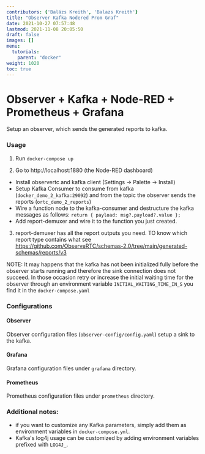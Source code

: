```yaml
---
contributors: {'Balázs Kreith', 'Balazs Kreith'}
title: "Observer Kafka Nodered Prom Graf"
date: 2021-10-27 07:57:48
lastmod: 2021-11-08 20:05:50
draft: false
images: []
menu:
  tutorials:
    parent: "docker"
weight: 1020
toc: true
---
```


Observer + Kafka + Node-RED + Prometheus + Grafana
===

Setup an observer, which sends the generated reports to kafka.

### Usage

1. Run `docker-compose up`

2. Go to http://localhost:1880 (the Node-RED dashboard)
 * Install observertc and kafka client (Settings -> Palette -> Install)
 * Setup Kafka Consumer to consume from kafka (`docker_demo_2_kafka:29092`) and from the topic the observer sends the reports (`ortc_demo_2_reports`)
 * Wire a function node to the kafka-consumer and destructure the kafka messages as follows: `return { payload: msg?.payload?.value };`
 * Add report-demuxer and wire it to the function you just created. 

3. report-demuxer has all the report outputs you need. TO know which report type contains what see https://github.com/ObserveRTC/schemas-2.0/tree/main/generated-schemas/reports/v3 




NOTE: It may happens that the kafka has not been initialized fully before the observer starts running and therefore the sink connection does not succeed. In those occasion retry or increase the initial waiting time for the observer 
through an environment variable `INITIAL_WAITING_TIME_IN_S` you find it in the `docker-compose.yaml`


### Configurations

#### Observer

Observer configuration files (`observer-config/config.yaml`) setup a sink to the kafka.

#### Grafana

Grafana configuration files under `grafana` directory.

#### Prometheus

Prometheus configuration files under `prometheus` directory.


### Additional notes:

 * if you want to customize any Kafka parameters, simply add them as environment variables in ```docker-compose.yml```.
 * Kafka's log4j usage can be customized by adding environment variables prefixed with ```LOG4J_```.

